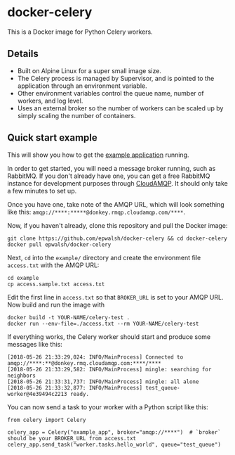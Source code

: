 # docker-celery

This is a Docker image for Python Celery workers.

## Details

- Built on Alpine Linux for a super small image size.
- The Celery process is managed by Supervisor, and is pointed to the application
through an environment variable.
- Other environment variables control the queue name, number of workers, and
log level.
- Uses an external broker so the number of workers can be scaled up by simply scaling the number of containers.

## Quick start example

This will show you how to get the
[example application](https://github.com/epwalsh/docker-celery/tree/master/example)
running.

In order to get started, you will need a message broker running, such as RabbitMQ.
If you don't already have one, you can get a free RabbitMQ instance for development
purposes through [CloudAMQP](https://customer.cloudamqp.com/instance/create?plan=lemur).
It should only take a few minutes to set up.

Once you have one, take note of the AMQP URL, which will look something like this:
`amqp://****:*****@donkey.rmqp.cloudamqp.com/****`.

Now, if you haven't already, clone this repository and pull the Docker image:

```
git clone https://github.com/epwalsh/docker-celery && cd docker-celery
docker pull epwalsh/docker-celery
```

Next, `cd` into the `example/` directory and create the environment file `access.txt`
with the AMQP URL:

```
cd example
cp access.sample.txt access.txt
```

Edit the first line in `access.txt` so that `BROKER_URL` is set to your AMQP URL.
Now build and run the image with

```
docker build -t YOUR-NAME/celery-test .
docker run --env-file=./access.txt --rm YOUR-NAME/celery-test
```

If everything works, the Celery worker should start and produce some messages
like this:

```
[2018-05-26 21:33:29,024: INFO/MainProcess] Connected to amqp://****:**@donkey.rmq.cloudamqp.com:****/****
[2018-05-26 21:33:29,582: INFO/MainProcess] mingle: searching for neighbors
[2018-05-26 21:33:31,737: INFO/MainProcess] mingle: all alone
[2018-05-26 21:33:32,877: INFO/MainProcess] test_queue-worker@4e39494c2213 ready.
```

You can now send a task to your worker with a Python script like this:

```
from celery import Celery

celery_app = Celery("example_app", broker="amqp://****")  # `broker` should be your BROKER_URL from access.txt
celery_app.send_task("worker.tasks.hello_world", queue="test_queue")
```

